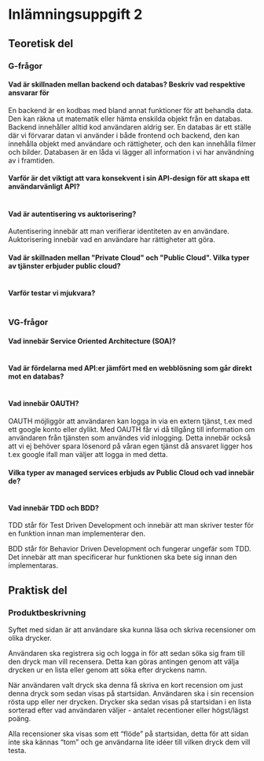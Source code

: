 # Inlämningsuppgift 2

## Teoretisk del

### G-frågor

#### Vad är skillnaden mellan backend och databas? Beskriv vad respektive ansvarar för
En backend är en kodbas med bland annat funktioner för att behandla data. Den kan räkna ut matematik eller hämta enskilda objekt från en databas. Backend innehåller alltid kod användaren aldrig ser.
En databas är ett ställe där vi förvarar datan vi använder i både frontend och backend,
den kan innehålla objekt med användare och rättigheter, och den kan innehålla filmer och bilder. Databasen är en låda vi lägger all information i vi har användning av i framtiden.


#### Varför är det viktigt att vara konsekvent i sin API-design för att skapa ett användarvänligt API?
```

```

#### Vad är autentisering vs auktorisering?
Autentisering innebär att man verifierar identiteten av en användare.
Auktorisering innebär vad en användare har rättigheter att göra.

#### Vad är skillnaden mellan "Private Cloud" och "Public Cloud". Vilka typer av tjänster erbjuder public cloud?
```

```

#### Varför testar vi mjukvara?
```

```

### VG-frågor

#### Vad innebär Service Oriented Architecture (SOA)?
```

```

#### Vad är fördelarna med API:er jämfört med en webblösning som går direkt mot en databas?
```

```

#### Vad innebär OAUTH?
OAUTH möjliggör att användaren kan logga in via en extern tjänst, t.ex med ett google konto eller dylikt. Med OAUTH får vi då tillgång till information om användaren från tjänsten som användes vid inlogging. Detta innebär också att vi ej behöver spara lösenord på våran egen tjänst då ansvaret ligger hos t.ex google ifall man väljer att logga in med detta.


#### Vilka typer av managed services erbjuds av Public Cloud och vad innebär de?
```

```

#### Vad innebär TDD och BDD?
TDD står för Test Driven Development och innebär att man skriver tester för en funktion innan man implementerar den.

BDD står för Behavior Driven Development och fungerar ungefär som TDD. Det innebär att man specificerar hur funktionen ska bete sig innan den implementaras.

## Praktisk del

### Produktbeskrivning
Syftet med sidan är att användare ska kunna läsa och skriva recensioner om olika drycker.

Användaren ska registrera sig och logga in för att sedan söka sig fram till den dryck man vill recensera. Detta kan göras antingen genom att välja drycken ur en lista eller genom att söka efter dryckens namn.

När användaren valt dryck ska denna få skriva en kort recension om just denna dryck som sedan visas på startsidan. Användaren ska i sin recension rösta upp eller ner drycken. Drycker ska sedan visas på startsidan i en lista sorterad efter vad användaren väljer - antalet recentioner eller högst/lägst poäng.

Alla recensioner ska visas som ett “flöde” på startsidan, detta för att sidan inte ska kännas “tom” och ge användarna lite idéer till vilken dryck dem vill testa.
